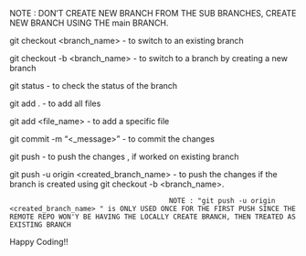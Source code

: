 NOTE : DON’T CREATE NEW BRANCH FROM THE SUB BRANCHES, CREATE NEW BRANCH USING THE main BRANCH.

git checkout <branch_name> - to switch to an existing branch

git checkout -b <branch_name> - to switch to a branch by creating a new branch

git status - to check the status of the branch

git add . - to add all files

git add <file_name> - to add a specific file 

git commit -m “<_message>” -  to commit the changes

git push - to push the changes , if worked on existing branch

git push -u origin <created_branch_name> - to push the changes if the branch is created using
                                           git checkout -b <branch_name>. 
  
                                           NOTE : "git push -u origin <created_branch_name> " is ONLY USED ONCE FOR THE FIRST PUSH SINCE THE REMOTE REPO WON'Y BE HAVING THE LOCALLY CREATE BRANCH, THEN TREATED AS EXISTING BRANCH


Happy Coding!!

